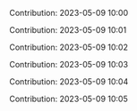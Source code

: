 Contribution: 2023-05-09 10:00

Contribution: 2023-05-09 10:01

Contribution: 2023-05-09 10:02

Contribution: 2023-05-09 10:03

Contribution: 2023-05-09 10:04

Contribution: 2023-05-09 10:05

